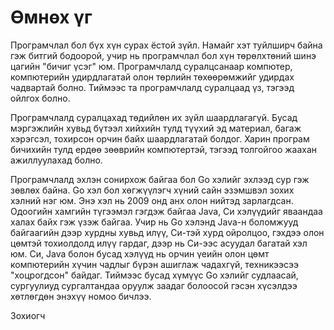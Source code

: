 #  Өмнөх үг

Програмчлал бол бүх хүн сурах ёстой зүйл. Намайг хэт туйлширч байна гэж битгий бодоорой, учир нь програмчлал бол хүн төрөлхтөний шинэ цагийн "бичиг үсэг" юм. Програмчлалд суралцсанаар компютер, компютерийн удирдлагатай олон төрлийн төхөөрөмжийг удирдах чадвартай болно. Тиймээс та програмчлалд суралцаад үз, тэгээд ойлгох болно.

Програмчлалд суралцахад төдийлөн их зүйл шаардлагагүй. Бусад мэргэжлийн хувьд бүтээл хийхийн тулд түүхий эд материал, багаж хэрэгсэл, тохирсон орчин байх шаардлагатай болдог. Харин програм бичихийн тулд ердөө зөөврийн компютертэй, тэгээд толгойгоо жаахан ажиллуулахад болно. 

Програмчлалд эхлэн сонирхож байгаа бол Go хэлийг эхлээд сур гэж зөвлөх байна. Go хэл бол хөгжүүлэгч хүний сайн эзэмшвэл зохих хэлний нэг юм. Энэ хэл нь 2009 онд анх олон нийтэд зарлагдсан. Одоогийн хамгийн түгээмэл гэгдэж байгаа Java, Си хэлүүдийг яваандаа халах байх гэж үзэж байгаа. Учир нь Go хэлэнд Java-н боломжууд байгаагийн дээр хурдны хувьд илүү, Си-тэй хурд ойролцоо, гэхдээ олон цөмтэй тохиолдолд илүү гардаг, дээр нь Си-ээс асуудал багатай хэл юм. Си, Java болон бусад хэлүүд нь орчин үеийн олон цөмт компютерийн хүчин чадлыг бүрэн ашиглаж чадахгүй, техникээсээ "хоцрогдсон" байдаг. Тиймээс бусад хүмүүс Go хэлийг судлаасай, сургуулиуд сургалтандаа оруулж заадаг болоосой гэсэн хүсэлдээ хөтлөгдөн энэхүү номоо бичлээ.

Зохиогч



